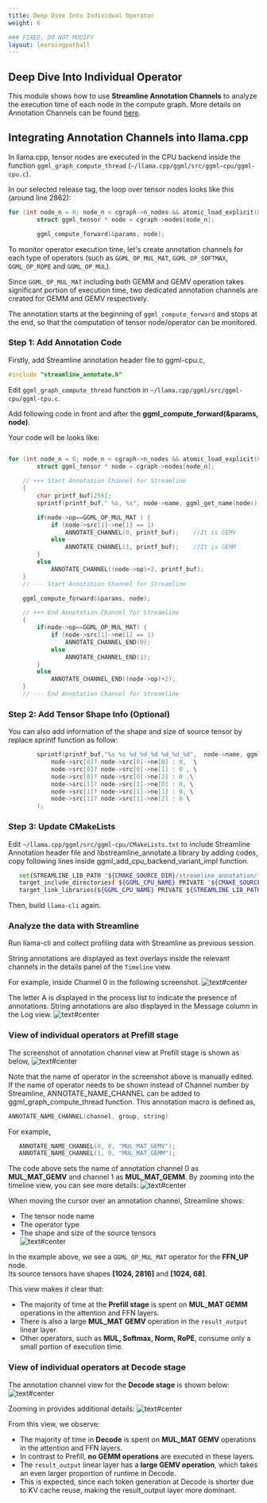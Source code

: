 ```yaml
---
title: Deep Dive Into Individual Operator
weight: 6

### FIXED, DO NOT MODIFY
layout: learningpathall
---
```


## Deep Dive Into Individual Operator

This module shows how to use **Streamline Annotation Channels** to analyze the execution time of each node in the compute graph. More details on Annotation Channels can be found [here](https://developer.arm.com/documentation/101816/9-7/Annotate-your-code/User-space-annotations/Group-and-Channel-annotations?lang=en).

## Integrating Annotation Channels into llama.cpp

In llama.cpp, tensor nodes are executed in the CPU backend inside the function `ggml_graph_compute_thread` (`~/llama.cpp/ggml/src/ggml-cpu/ggml-cpu.c`).  

In our selected release tag, the loop over tensor nodes looks like this (around line 2862):

```c
for (int node_n = 0; node_n < cgraph->n_nodes && atomic_load_explicit(&tp->abort, memory_order_relaxed) != node_n; node_n++) {
        struct ggml_tensor * node = cgraph->nodes[node_n];

        ggml_compute_forward(&params, node);
```

To monitor operator execution time, let's create annotation channels for each type of operators (such as `GGML_OP_MUL_MAT`, `GGML_OP_SOFTMAX`, `GGML_OP_ROPE` and `GGML_OP_MUL`).

Since `GGML_OP_MUL_MAT` including both GEMM and GEMV operation takes significant portion of execution time, two dedicated annotation channels are created for GEMM and GEMV respectively. 

The annotation starts at the beginning of `ggml_compute_forward` and stops at the end, so that the computation of tensor node/operator can be monitored. 

### Step 1: Add Annotation Code 

Firstly, add Streamline annotation header file to ggml-cpu.c,

```c
#include "streamline_annotate.h" 
```

Edit `ggml_graph_compute_thread` function in `~/llama.cpp/ggml/src/ggml-cpu/ggml-cpu.c`. 

Add following code in front and after the **ggml_compute_forward(&params, node)**. 

Your code will be looks like:

```c

for (int node_n = 0; node_n < cgraph->n_nodes && atomic_load_explicit(&tp->abort, memory_order_relaxed) != node_n; node_n++) {
        struct ggml_tensor * node = cgraph->nodes[node_n];
        
    // +++ Start Annotation Channel for Streamline
    {
        char printf_buf[256];
        sprintf(printf_buf," %s, %s", node->name, ggml_get_name(node)); 

        if(node->op==GGML_OP_MUL_MAT ) {
            if (node->src[1]->ne[1] == 1)
                ANNOTATE_CHANNEL(0, printf_buf);    //It is GEMV
            else    
                ANNOTATE_CHANNEL(1, printf_buf);    //It is GEMM
        }
        else
            ANNOTATE_CHANNEL((node->op)+2, printf_buf);
    }
    // --- Start Annotation Channel for Streamline

    ggml_compute_forward(&params, node);

    // +++ End Annotation Channel for Streamline
    {
        if(node->op==GGML_OP_MUL_MAT) {
            if (node->src[1]->ne[1] == 1)
                ANNOTATE_CHANNEL_END(0);
            else
                ANNOTATE_CHANNEL_END(1);
        }
        else
            ANNOTATE_CHANNEL_END((node->op)+2);
    }
    // --- End Annotation Channel for Streamline
```

### Step 2: Add Tensor Shape Info (Optional) 

You can also add information of the shape and size of source tensor by replace sprintf function as follow:

```c
        sprintf(printf_buf,"%s %s %d_%d_%d %d_%d_%d",  node->name, ggml_get_name(node), \
            node->src[0]? node->src[0]->ne[0] : 0,  \
            node->src[0]? node->src[0]->ne[1] : 0 , \
            node->src[0]? node->src[0]->ne[2] : 0 ,\
            node->src[1]? node->src[1]->ne[0] : 0, \
            node->src[1]? node->src[1]->ne[1] : 0, \
            node->src[1]? node->src[1]->ne[2] : 0 \
        ); 
```

### Step 3: Update CMakeLists 

Edit `~/llama.cpp/ggml/src/ggml-cpu/CMakeLists.txt` to include Streamline Annotation header file and libstreamline_annotate.a library by adding codes, copy following lines inside ggml_add_cpu_backend_variant_impl function.

```bash
   set(STREAMLINE_LIB_PATH "${CMAKE_SOURCE_DIR}/streamline_annotation/libstreamline_annotate.a")
   target_include_directories( ${GGML_CPU_NAME} PRIVATE "${CMAKE_SOURCE_DIR}/streamline_annotation")
   target_link_libraries(${GGML_CPU_NAME} PRIVATE ${STREAMLINE_LIB_PATH} )
```

Then, build `llama-cli` again.

### Analyze the data with Streamline

Run llama-cli and collect profiling data with Streamline as previous session.

String annotations are displayed as text overlays inside the relevant channels in the details panel of the `Timeline` view.

For example, inside Channel 0 in the following screenshot. 
![text#center](images/deep_dive_1.png "Figure 16. Annotation Channel")

The letter A is displayed in the process list to indicate the presence of annotations. 
String annotations are also displayed in the Message column in the Log view.
![text#center](images/deep_dive_2.png "Figure 17. Annotation log")


### View of individual operators at Prefill stage

The screenshot of annotation channel view at Prefill stage is shown as below,
![text#center](images/prefill_annotation_channel.png "Figure 18. Annotation Channel at Prefill stage")

Note that the name of operator in the screenshot above is manually edited. If the name of operator needs to be shown instead of Channel number by Streamline, ANNOTATE_NAME_CHANNEL can be added to ggml_graph_compute_thread function. 
This annotation macro is defined as,  

```c
ANNOTATE_NAME_CHANNEL(channel, group, string)
```

For example, 
```c
   ANNOTATE_NAME_CHANNEL(0, 0, "MUL_MAT_GEMV");
   ANNOTATE_NAME_CHANNEL(1, 0, "MUL_MAT_GEMM"); 
```

The code above sets the name of annotation channel 0 as **MUL_MAT_GEMV** and channel 1 as **MUL_MAT_GEMM**.
By zooming into the timeline view, you can see more details:
![text#center](images/prefill_annotation_channel_2.png "Figure 19. Annotation Channel at Prefill stage")


When moving the cursor over an annotation channel, Streamline shows:  
- The tensor node name  
- The operator type  
- The shape and size of the source tensors  
![text#center](images/prefill_annotation_channel_3.png "Figure 20. Annotation Channel Zoom in")

In the example above, we see a `GGML_OP_MUL_MAT` operator for the **FFN_UP** node.  
Its source tensors have shapes **[1024, 2816]** and **[1024, 68]**.  

This view makes it clear that:  
- The majority of time at the **Prefill stage** is spent on **MUL_MAT GEMM** operations in the attention and FFN layers.  
- There is also a large **MUL_MAT GEMV** operation in the `result_output` linear layer.  
- Other operators, such as **MUL, Softmax, Norm, RoPE**, consume only a small portion of execution time.

### View of individual operators at Decode stage
The annotation channel view for the **Decode stage** is shown below:
![text#center](images/decode_annotation_channel.png "Figure 21. Annotation Channel at Decode stage")

Zooming in provides additional details:
![text#center](images/decode_annotation_channel_2.png "Figure 22. Annotation Channel string")

From this view, we observe:  
- The majority of time in **Decode** is spent on **MUL_MAT GEMV** operations in the attention and FFN layers.  
- In contrast to Prefill, **no GEMM operations** are executed in these layers.  
- The `result_output` linear layer has a **large GEMV operation**, which takes an even larger proportion of runtime in Decode.  
- This is expected, since each token generation at Decode is shorter due to KV cache reuse, making the result_output layer more dominant.  
